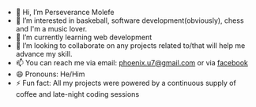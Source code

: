 - 👋 Hi, I’m Perseverance Molefe
- 👀 I’m interested in baskeball, software development(obviously), chess and I'm a music lover.
- 🌱 I’m currently learning web development
- 💞️ I’m looking to collaborate on any projects related to/that will help me advance my skill.
- 📫 You can reach me via email: phoenix.u7@gmail.com or via [facebook](https://www.facebook.com/people/Perseverance-Molefe/pfbid02AmJu57WJ5tAT53HcfkJN1tDKK5U8sT2ktKpocWq2XPnXxvSFoGuzKJykust1xGzKl/)
- 😄 Pronouns: He/Him
- ⚡ Fun fact: All my projects were powered by a continuous supply of coffee and late-night coding sessions

<!---
PerseveranceM/PerseveranceM is a ✨ special ✨ repository because its `README.md` (this file) appears on your GitHub profile.
You can click the Preview link to take a look at your changes.
--->
